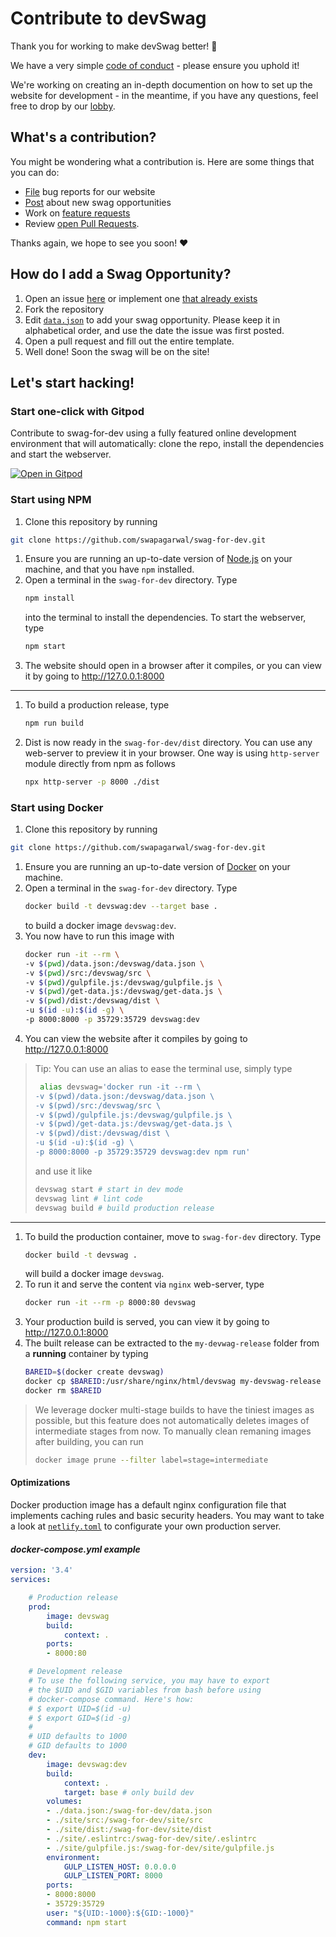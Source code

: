 # Contribute to devSwag

Thank you for working to make devSwag better! 🎉

We have a very simple [code of conduct](https://github.com/swapagarwal/swag-for-dev/tree/master/CODE_OF_CONDUCT.md) - please ensure you uphold it!

We're working on creating an in-depth documention on how to set up the website for development - in the meantime, if you have any questions, feel free to drop by our [lobby](https://gitter.im/swag-for-dev/Lobby).

## What's a contribution?

You might be wondering what a contribution is. Here are some things that you can do:

- [File](https://github.com/swapagarwal/swag-for-dev/issues/new?template=---issue-website.md) bug reports for our website
- [Post](https://github.com/swapagarwal/swag-for-dev/issues/new?template=----new-swag-opportunity.md) about new swag opportunities
- Work on [feature requests](https://github.com/swapagarwal/swag-for-dev/issues?q=is%3Aissue+is%3Aopen+sort%3Aupdated-desc+label%3A%22help+wanted%22)
- Review [open Pull Requests](https://github.com/swapagarwal/swag-for-dev/pulls?q=is%3Apr+is%3Aopen+sort%3Aupdated-desc).

Thanks again, we hope to see you soon! ❤

## How do I add a Swag Opportunity?

1. Open an issue [here](https://github.com/swapagarwal/swag-for-dev/issues/new?template=----new-swag-opportunity.md) or implement one [that already exists](https://github.com/swapagarwal/swag-for-dev/labels/%3Atada%3A%20new%20swag) 
2. Fork the repository
3. Edit [`data.json`](data.json) to add your swag opportunity. Please keep it in alphabetical order, and use the date the issue was first posted.
4. Open a pull request and fill out the entire template.
5. Well done! Soon the swag will be on the site!

## Let's start hacking!

### Start one-click with Gitpod 

Contribute to swag-for-dev using a fully featured online development environment that will automatically: clone the repo, install the dependencies and start the webserver.

[![Open in Gitpod](https://gitpod.io/button/open-in-gitpod.svg)](https://gitpod.io/from-referrer/)

### Start using NPM

1. Clone this repository by running
```sh
git clone https://github.com/swapagarwal/swag-for-dev.git
```
1. Ensure you are running an up-to-date version of [Node.js](https://nodejs.org/en/download/package-manager/) on your machine, and that you have `npm` installed.
1. Open a terminal in the `swag-for-dev` directory. Type
    ```sh
    npm install
    ```
    into the terminal to install the dependencies. To start the webserver, type
    ```sh
    npm start
    ```
1. The website should open in a browser after it compiles, or you can view it by going to http://127.0.0.1:8000

---

1. To build a production release, type
    ```sh
    npm run build
    ```
1. Dist is now ready in the `swag-for-dev/dist` directory. You can use any web-server to preview it in your browser. One way is using `http-server` module directly from npm as follows
    ```sh
    npx http-server -p 8000 ./dist
    ```

### Start using Docker

1. Clone this repository by running
```sh
git clone https://github.com/swapagarwal/swag-for-dev.git
```
1. Ensure you are running an up-to-date version of [Docker](https://docs.docker.com/install/) on your machine.
1. Open a terminal in the `swag-for-dev` directory. Type
    ```sh
    docker build -t devswag:dev --target base .
    ```
    to build a docker image `devswag:dev`.
1. You now have to run this image with
    ```sh
    docker run -it --rm \
    -v $(pwd)/data.json:/devswag/data.json \
    -v $(pwd)/src:/devswag/src \
    -v $(pwd)/gulpfile.js:/devswag/gulpfile.js \
    -v $(pwd)/get-data.js:/devswag/get-data.js \
    -v $(pwd)/dist:/devswag/dist \
    -u $(id -u):$(id -g) \
    -p 8000:8000 -p 35729:35729 devswag:dev
    ```
1. You can view the website after it compiles by going to http://127.0.0.1:8000

> Tip: You can use an alias to ease the terminal use, simply type
> ```sh
>  alias devswag='docker run -it --rm \
> -v $(pwd)/data.json:/devswag/data.json \
> -v $(pwd)/src:/devswag/src \
> -v $(pwd)/gulpfile.js:/devswag/gulpfile.js \
> -v $(pwd)/get-data.js:/devswag/get-data.js \
> -v $(pwd)/dist:/devswag/dist \
> -u $(id -u):$(id -g) \
> -p 8000:8000 -p 35729:35729 devswag:dev npm run'
> ```
> and use it like
> ```sh
> devswag start # start in dev mode
> devswag lint # lint code
> devswag build # build production release
> ```

---

1. To build the production container, move to `swag-for-dev` directory. Type
    ```sh
    docker build -t devswag .
    ```
    will build a docker image `devswag`.
1. To run it and serve the content via `nginx` web-server, type
    ```sh
    docker run -it --rm -p 8000:80 devswag
    ```
1. Your production build is served, you can view it by going to http://127.0.0.1:8000
1. The built release can be extracted to the `my-devwag-release` folder from a **running** container by typing
    ```sh
    BAREID=$(docker create devswag)
    docker cp $BAREID:/usr/share/nginx/html/devswag my-devswag-release
    docker rm $BAREID
    ```

> We leverage docker multi-stage builds to have the tiniest images as possible, but this feature does not automatically deletes images of intermediate stages from now. To manually clean remaning images after building, you can run
> ```sh
> docker image prune --filter label=stage=intermediate
> ```

#### Optimizations

Docker production image has a default nginx configuration file that implements caching rules and basic security headers. You may want to take a look at [`netlify.toml`](https://github.com/swapagarwal/swag-for-dev/blob/master/netlify.toml) to configurate your own production server.

#### _docker-compose.yml example_

```yaml
version: '3.4'
services:

    # Production release
    prod:
        image: devswag
        build:
            context: .
        ports:
        - 8000:80

    # Development release
    # To use the following service, you may have to export
    # the $UID and $GID variables from bash before using
    # docker-compose command. Here's how:
    # $ export UID=$(id -u)
    # $ export GID=$(id -g)
    #
    # UID defaults to 1000
    # GID defaults to 1000
    dev:
        image: devswag:dev
        build:
            context: .
            target: base # only build dev
        volumes:
        - ./data.json:/swag-for-dev/data.json
        - ./site/src:/swag-for-dev/site/src
        - ./site/dist:/swag-for-dev/site/dist
        - ./site/.eslintrc:/swag-for-dev/site/.eslintrc
        - ./site/gulpfile.js:/swag-for-dev/site/gulpfile.js
        environment:
            GULP_LISTEN_HOST: 0.0.0.0
            GULP_LISTEN_PORT: 8000
        ports:
        - 8000:8000
        - 35729:35729
        user: "${UID:-1000}:${GID:-1000}"
        command: npm start
```
